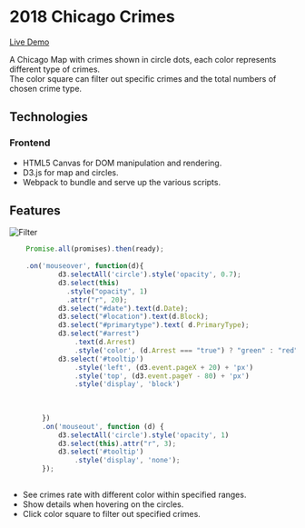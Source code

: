 # 2018 Chicago Crimes

[Live Demo](https://cindyko226.github.io/ChiCrimes/)


A Chicago Map with crimes shown in circle dots, each color represents different type of crimes.  
The color square can filter out specific crimes and the total numbers of chosen crime type. 


## Technologies


### Frontend

* HTML5 Canvas for DOM manipulation and rendering.
* D3.js for map and circles.
* Webpack to bundle and serve up the various scripts.


## Features 

![Filter](https://github.com/cindyko226/ChicagoCrimes/blob/master/screenshots/crimes.gif)

```js
    Promise.all(promises).then(ready);
    
    .on('mouseover', function(d){
            d3.selectAll('circle').style('opacity', 0.7);
            d3.select(this)
              .style("opacity", 1)
              .attr("r", 20);
            d3.select("#date").text(d.Date);
            d3.select("#location").text(d.Block);
            d3.select("#primarytype").text( d.PrimaryType);
            d3.select("#arrest")
                .text(d.Arrest)
                .style('color', (d.Arrest === "true") ? "green" : "red");
            d3.select('#tooltip')
                .style('left', (d3.event.pageX + 20) + 'px')
                .style('top', (d3.event.pageY - 80) + 'px')
                .style('display', 'block')
           
                
                
        })
        .on('mouseout', function (d) {
            d3.selectAll('circle').style('opacity', 1)
            d3.select(this).attr("r", 3);
            d3.select('#tooltip')
                .style('display', 'none');
        });
        
```


* See crimes rate with different color within specified ranges.
* Show details when hovering on the circles.
* Click color square to filter out specified crimes.